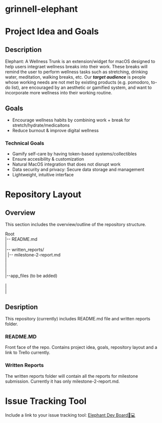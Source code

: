 # grinnell-elephant

# Project Idea and Goals
## Description
Elephant: A Wellness Trunk is an extension/widget for macOS designed to help users integraet wellness breaks into their work. These breaks will remind the user to perform wellness tasks such as stretching, drinking water, meditation, walking breaks, etc. Our ***target audience*** is people whose working needs are not met by existing products (e.g. pomodoro, to-do list), are encouraged by an aesthetic or gamified system, and want to incorporate more wellness into their working routine.   

## Goals 
- Encourage wellness habits by combining work + break for stretch/hydrate/medicaitons</br>
- Reduce burnout & improve digital wellness</br>
### Technical Goals
- Gamify self-care by having token-based systems/collectibles </br>
- Ensure accesibility & customization</br>
- Natural MacOS integration that does not disrupt work</br>
- Data security and privacy: Secure data storage and management</br>
- Lightweight, intuitive interface</br>

# Repository Layout
## Overview
This section includes the overview/outline of the repository structure.</br>

Root</br>
  |-- README.md </br>
  |</br>
  |-- written_reports/</br>
  |   |-- milestone-2-report.md </br>
  |    </br>
  |</br>
  |</br>
  |--app_files (to be added)      </br>          
  |</br>
  |</br>

## Desription
This repository (currently) includes README.md file and written reports folder. 
### README.MD
Front face of the repo. Contains project idea, goals, repository layout and a link to Trello currently.
### Written Reports
The written reports folder will contain all the reports for milestone submission. Currently it has only milestone-2-report.md.

# Issue Tracking Tool
Include a link to your issue tracking tool: [Elephant Dev Board🐘💻](https://trello.com/b/4KAD6ca1/elephant-dev-board-%F0%9F%90%98%F0%9F%92%BB)
